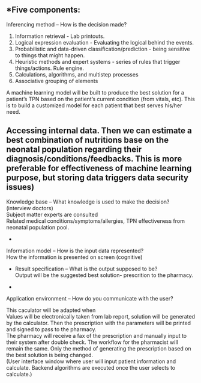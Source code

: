 *Five components:  
-  
Inferencing method – How is the decision made?    
1. Information retrieval	- Lab printouts.   
2. Logical expression evaluation - Evaluating the logical behind the events.  
3. Probabilistic and data-driven classification/prediction - being sensitive to things that might happen.  
4. Heuristic methods and expert systems - series of rules that trigger things/actions. Rule engine.   
5. Calculations, algorithms, and multistep processes	  
6. Associative grouping of elements  

A machine learning model will be built to produce the best solution for a patient’s TPN based on the patient’s current condition (from vitals, etc). This is to build a customized model for each patient that best serves his/her need.  

Accessing internal data. Then we can estimate a best combination of nutritions base on the neonatal population regarding their diagnosis/conditions/feedbacks. This is more preferable for effectiveness of machine learning purpose, but storing data triggers data security issues)    
-  
Knowledge base – What knowledge is used to make the decision? (interview doctors)  
Subject matter experts are consulted  
Related medical conditions/symptoms/allergies, TPN effectiveness from neonatal population pool.  
        	
-  
Information model – How is the input data represented?	  
How the information is presented on screen (cognitive)          
	
 
- Result specification – What is the output supposed to be?            	
Output will be the suggested best solution- prescrition to the pharmacy.  
 
-
Application environment – How do you communicate with the user?  

This caculator will be adapted when   
Values will be electronically taken from lab report, solution will be generated by the calculator. Then the prescription with the parameters will be printed and signed to pass to the pharmacy.  
The pharmacy will receive a fax of the prescription and manually input to their system after double check. The workflow for the pharmacist will remain the same. Only the method of generating the prescription based on the best solution is being changed.   
(User interface window where user will input patient information and calculate. Backend algorithms are executed once the user selects to calculate.)  
 

